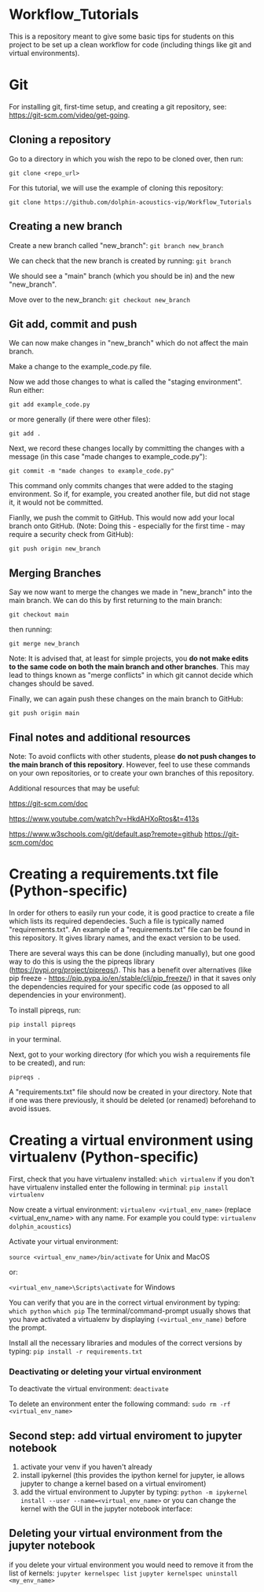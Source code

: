 # Workflow_Tutorials
This is a repository meant to give some basic tips for students on this project to be set up a clean workflow for code (including things like git and virtual environments). 

# Git
For installing git, first-time setup, and creating a git repository, see: https://git-scm.com/video/get-going.

## Cloning a repository
Go to a directory in which you wish the repo to be cloned over, then run:

`git clone <repo_url>`

For this tutorial, we will use the example of cloning this repository:

`git clone https://github.com/dolphin-acoustics-vip/Workflow_Tutorials`

## Creating a new branch
Create a new branch called "new_branch":
`git branch new_branch`

We can check that the new branch is created by running:
`git branch`

We should see a "main" branch (which you should be in) and the new "new_branch".

Move over to the new_branch:
`git checkout new_branch`

## Git add, commit and push
We can now make changes in "new_branch" which do not affect the main branch.

Make a change to the example_code.py file.

Now we add those changes to what is called the "staging environment".
Run either:

`git add example_code.py`

or more generally (if there were other files):

`git add .`

Next, we record these changes locally by committing the changes with a message (in this case "made changes to example_code.py"):

`git commit -m "made changes to example_code.py"`

This command only commits changes that were added to the staging environment. So if, for example, you created another file, but did not stage it, it would not be committed.

Fianlly, we push the commit to GitHub. This would now add your local branch onto GitHub. (Note: Doing this - especially for the first time - may require a security check from GitHub):

`git push origin new_branch`

## Merging Branches
Say we now want to merge the changes we made in "new_branch" into the main branch. We can do this by first returning to the main branch:

`git checkout main`

then running:

`git merge new_branch`

Note: It is advised that, at least for simple projects, you **do not make edits to the same code on both the main branch and other branches**. 
This may lead to things known as "merge conflicts" in which git cannot decide which changes should be saved.

Finally, we can again push these changes on the main branch to GitHub:

`git push origin main`

## Final notes and additional resources
Note: To avoid conflicts with other students, please **do not push changes to the main branch of this repository**. However, feel to use these commands on your own repositories, or to create your own branches of this repository.

Additional resources that may be useful:

https://git-scm.com/doc

https://www.youtube.com/watch?v=HkdAHXoRtos&t=413s

https://www.w3schools.com/git/default.asp?remote=github
https://git-scm.com/doc

# Creating a requirements.txt file (Python-specific)
In order for others to easily run your code, it is good practice to create a file which lists its required dependecies. Such a file is typically named "requirements.txt". An example of a "requirements.txt" file can be found in this repository. It gives library names, and the exact version to be used.

There are several ways this can be done (including manually), but one good way to do this is using the the pipreqs library (https://pypi.org/project/pipreqs/). This has a benefit over alternatives (like pip freeze - https://pip.pypa.io/en/stable/cli/pip_freeze/) in that it saves only the dependencies required for your specific code (as opposed to all dependencies in your environment).

To install pipreqs, run:

`pip install pipreqs` 

in your terminal.

Next, got to your working directory (for which you wish a requirements file to be created), and run:

`pipreqs .`

A "requirements.txt" file should now be created in your directory. Note that if one was there previously, it should be deleted (or renamed) beforehand to avoid issues.


# Creating a virtual environment using virtualenv (Python-specific)

First, check that you have virtualenv installed:
`which virtualenv`
if you don't have virtualenv installed enter the following in terminal:
`pip install virtualenv`

Now create a virtual environment:
`virtualenv <virtual_env_name>` (replace <virtual_env_name> with any name. For example you could type: `virtualenv dolphin_acoustics`)

Activate your virtual environment:

`source <virtual_env_name>/bin/activate` for Unix and MacOS

or:

`<virtual_env_name>\Scripts\activate` for Windows

You can verify that you are in the correct virtual environment by typing:
`which python`
`which pip`
The terminal/command-prompt usually shows that you have activated a virtualenv by displaying `(<virtual_env_name)` before the prompt.

Install all the necessary libraries and modules of the correct versions by typing:
`pip install -r requirements.txt`

### Deactivating or deleting your virtual environment

To deactivate the virtual environment:
`deactivate`

To delete an environment enter the following command:
`sudo rm -rf <virtual_env_name>`

## Second step: add virtual enviroment to jupyter notebook

1. activate your venv if you haven't already
2. install ipykernel (this provides the ipython kernel for jupyter, ie allows jupyter to change a kernel based on a virtual enviroment)
3. add the virtual environment to Jupyter by typing:
`python -m ipykernel install --user --name=<virtual_env_name>`
or you can change the kernel with the GUI in the jupyter notebook interface:

## Deleting your virtual environment from the jupyter notebook

if you delete your virtual environment you would need to remove it from the list of kernels:
`jupyter kernelspec list`
`jupyter kernelspec uninstall <my_env_name>`
